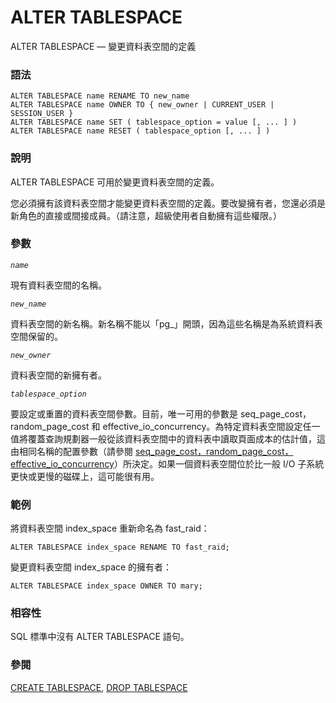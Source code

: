 # ALTER TABLESPACE

ALTER TABLESPACE — 變更資料表空間的定義

### 語法

```
ALTER TABLESPACE name RENAME TO new_name
ALTER TABLESPACE name OWNER TO { new_owner | CURRENT_USER | SESSION_USER }
ALTER TABLESPACE name SET ( tablespace_option = value [, ... ] )
ALTER TABLESPACE name RESET ( tablespace_option [, ... ] )
```

### 說明

ALTER TABLESPACE 可用於變更資料表空間的定義。

您必須擁有該資料表空間才能變更資料表空間的定義。要改變擁有者，您還必須是新角色的直接或間接成員。（請注意，超級使用者自動擁有這些權限。）

### 參數

_`name`_

現有資料表空間的名稱。

_`new_name`_

資料表空間的新名稱。新名稱不能以「pg\_」開頭，因為這些名稱是為系統資料表空間保留的。

_`new_owner`_

資料表空間的新擁有者。

_`tablespace_option`_

要設定或重置的資料表空間參數。目前，唯一可用的參數是 seq\_page\_cost，random\_page\_cost 和 effective\_io\_concurrency。為特定資料表空間設定任一值將覆蓋查詢規劃器一般從該資料表空間中的資料表中讀取頁面成本的估計值，這由相同名稱的配置參數（請參閱 [seq\_page\_cost，random\_page\_cost，effective\_io\_concurrency](../../server-administration/server-configuration/resource-consumption.md#19-4-6-asynchronous-behavior)）所決定。如果一個資料表空間位於比一般 I/O 子系統更快或更慢的磁碟上，這可能很有用。

### 範例

將資料表空間 index\_space 重新命名為 fast\_raid：

```
ALTER TABLESPACE index_space RENAME TO fast_raid;
```

變更資料表空間 index\_space 的擁有者：

```
ALTER TABLESPACE index_space OWNER TO mary;
```

### 相容性

SQL 標準中沒有 ALTER TABLESPACE 語句。

### 參閱

[CREATE TABLESPACE](create-tablespace.md), [DROP TABLESPACE](drop-tablespace.md)
